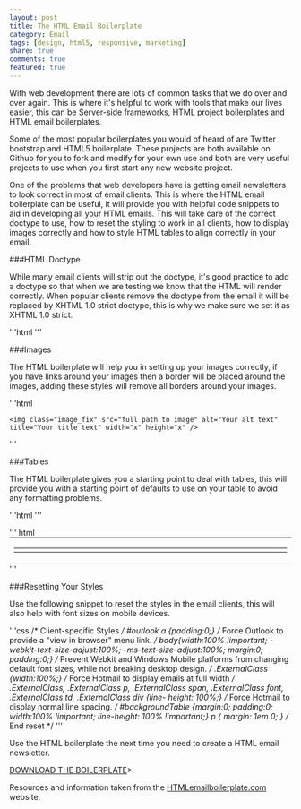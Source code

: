 ```yaml
---
layout: post
title: The HTML Email Boilerplate
category: Email
tags: [design, html5, responsive, marketing]
share: true
comments: true
featured: true
---
```

With web development there are lots of common tasks that we do over and over again. This is where it's helpful to work with tools that make our lives easier, this can be Server-side frameworks, HTML project boilerplates and HTML email boilerplates. 

Some of the most popular boilerplates you would of heard of are Twitter bootstrap and HTML5 boilerplate. These projects are both available on Github for you to fork and modify for your own use and both are very useful projects to use when you first start any new website project.

One of the problems that web developers have is getting email newsletters to look correct in most of email clients. This is where the HTML email boilerplate can be useful, it will provide you with helpful code snippets to aid in developing all your HTML emails. This will take care of the correct doctype to use, how to reset the styling to work in all clients, how to display images correctly and how to style HTML tables to align correctly in your email.



###HTML Doctype

While many email clients will strip out the doctype, it's good practice to add a doctype so that when we are testing we know that the HTML will render correctly. When popular clients remove the doctype from the email it will be replaced by XHTML 1.0 strict doctype, this is why we make sure we set it as XHTML 1.0 strict.


'''html
    <!DOCTYPE html PUBLIC "-//W3C//DTD XHTML 1.0 Strict//EN" "http://www.w3.org/TR/xhtml1/DTD/xhtml1-strict.dtd">
'''


###Images

The HTML boilerplate will help you in setting up your images correctly, if you have links around your images then a border will be placed around the images, adding these styles will remove all borders around your images.


'''html
    <style>
      img {outline:none; text-decoration:none; -ms-interpolation-mode: bicubic;} 
      a img {border:none;} 
      .image_fix {display:block;}
    </style>

    <img class="image_fix" src="full path to image" alt="Your alt text" title="Your title text" width="x" height="x" />
 '''


###Tables

The HTML boilerplate gives you a starting point to deal with tables, this will provide you with a starting point of defaults to use on your table to avoid any formatting problems.



'''html
    <style>
    #backgroundTable {margin:0; padding:0; width:100% !important; line-height: 100% !important;}
    </style>
'''



''' html
    <table cellpadding="0" cellspacing="0" border="0" id="backgroundTable">
        <tr>
            <td>
                 <table cellpadding="0" cellspacing="0" border="0" align="center">
                     <tr>
                          <td width="200" valign="top"></td>
                          <td width="200" valign="top"></td>
                          <td width="200" valign="top"></td>
                    </tr>
                </table> 
            </td>
        </tr>
    </table>
 '''




###Resetting Your Styles

Use the following snippet to reset the styles in the email clients, this will also help with font sizes on mobile devices.


'''css
    /* Client-specific Styles */
    #outlook a {padding:0;} /* Force Outlook to provide a "view in browser" menu link. */
    body{width:100% !important; -webkit-text-size-adjust:100%; -ms-text-size-adjust:100%; margin:0; padding:0;} 
    /* Prevent Webkit and Windows Mobile platforms from changing default font sizes, while not breaking desktop design. */ 
    .ExternalClass {width:100%;} /* Force Hotmail to display emails at full width */  
    .ExternalClass, .ExternalClass p, .ExternalClass span, .ExternalClass font, .ExternalClass td, .ExternalClass div {line-     height: 100%;} /* Force Hotmail to display normal line spacing. */
    #backgroundTable {margin:0; padding:0; width:100% !important; line-height: 100% !important;}
    p { margin: 1em 0; }
    /* End reset */
 '''



Use the HTML boilerplate the next time you need to create a HTML email newsletter.


[DOWNLOAD THE BOILERPLATE](https://github.com/seanpowell/Email-Boilerplate/zipball/master)>



<script src="https://gist.github.com/roachhd/12f0ba1aa6fed83033d8.js"></script>


Resources and information taken from the [HTMLemailboilerplate.com](http://htmlemailboilerplate.com/) website.
